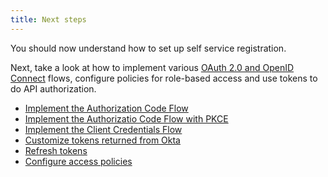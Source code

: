 ```yaml
---
title: Next steps
---
```

You should now understand how to set up self service registration.

Next, take a look at how to implement various [OAuth 2.0 and OpenID Connect](/docs/concepts/oauth-openid/) flows, configure policies for role-based access and use tokens to do API authorization.

* [Implement the Authorization Code Flow](/docs/guides/implement-auth-code/)
* [Implement the Authorizatio Code Flow with PKCE](/docs/guides/implement-auth-code-pkce/)
* [Implement the Client Credentials Flow](/docs/guides/implement-client-creds/)
* [Customize tokens returned from Okta](/docs/guides/customize-tokens-returned-from-okta/)
* [Refresh tokens](/docs/guides/refresh-tokens/)
* [Configure access policies](/docs/guides/configure-access-policy/)

